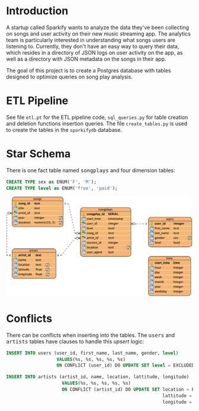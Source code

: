 # Introduction
A startup called Sparkify wants to analyze the data they've been collecting on songs and user activity on their new music streaming app. The analytics team is particularly interested in understanding what songs users are listening to. Currently, they don't have an easy way to query their data, which resides in a directory of JSON logs on user activity on the app, as well as a directory with JSON metadata on the songs in their app.

The goal of this project is to create a Postgres database with tables designed to optimize queries on song play analysis.

# ETL Pipeline
See file `etl.pt` for the ETL pipeline code, `sql_queries.py` for table creation and deletion functions insertion queries. The file `create_tables.py` is used to create the tables in the `sparkifydb` database.

# Star Schema
There is one fact table named <tt>songplays</tt> and four dimension tables:

```SQL
CREATE TYPE sex as ENUM('F', 'M');
CREATE TYPE level as ENUM('free', 'paid');
```

![ERD Diagram](https://github.com/troyjc/data-modeling-postgres/blob/master/docs/Postgres%20Modeling%20ERD.png)

# Conflicts
There can be conflicts when inserting into the tables. The <tt>users</tt> and <tt>artists</tt> tables have clauses to handle this *upsert* logic:

```SQL
INSERT INTO users (user_id, first_name, last_name, gender, level)
                   VALUES(%s, %s, %s, %s, %s)
                   ON CONFLICT (user_id) DO UPDATE SET level = EXCLUDED.level
```

```SQL
INSERT INTO artists (artist_id, name, location, lattitude, longitude)
                     VALUES(%s, %s, %s, %s, %s)
                     ON CONFLICT (artist_id) DO UPDATE SET location = EXCLUDED.location,
                                                           lattitude = EXCLUDED.lattitude,
                                                           longitude = EXCLUDED.longitude
```
